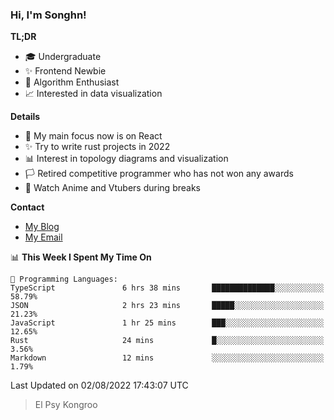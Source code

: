 ### Hi, I'm Songhn!

**TL;DR**

- 🎓 Undergraduate
- ✨ Frontend Newbie
- 🎈 Algorithm Enthusiast
- 📈 Interested in data visualization

**Details**

- 🎯 My main focus now is on React
- ✨ Try to write rust projects in 2022
- 📊 Interest in topology diagrams and visualization
- 🏳️ Retired competitive programmer who has not won any awards
- 🍵 Watch Anime and Vtubers during breaks

**Contact**
- [My Blog](https://blog.songhn.com)
- [My Email](mailto:songhn233@gmail.com)

<!--START_SECTION:waka-->
📊 **This Week I Spent My Time On** 

```text
💬 Programming Languages: 
TypeScript               6 hrs 38 mins       ██████████████░░░░░░░░░░░   58.79% 
JSON                     2 hrs 23 mins       █████░░░░░░░░░░░░░░░░░░░░   21.23% 
JavaScript               1 hr 25 mins        ███░░░░░░░░░░░░░░░░░░░░░░   12.65% 
Rust                     24 mins             █░░░░░░░░░░░░░░░░░░░░░░░░   3.56% 
Markdown                 12 mins             ░░░░░░░░░░░░░░░░░░░░░░░░░   1.79%

```


 Last Updated on 02/08/2022 17:43:07 UTC
<!--END_SECTION:waka-->

> El Psy Kongroo
